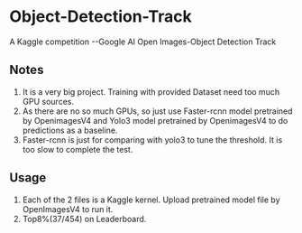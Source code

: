 # Object-Detection-Track
A Kaggle competition --Google AI Open Images-Object Detection Track
## Notes
1. It is a very big project. Training with provided Dataset need too much GPU sources. 
2. As there are no so much GPUs, so just use Faster-rcnn model pretrained  by OpenimagesV4 and Yolo3 model pretrained by OpenimagesV4 to do  predictions as a baseline.
3. Faster-rcnn is just for comparing with yolo3 to tune the threshold. It is too slow to complete the test. 
## Usage
1. Each of the 2 files is a Kaggle kernel. Upload pretrained model file by OpenImagesV4 to run it.
2. Top8%(37/454) on Leaderboard.
